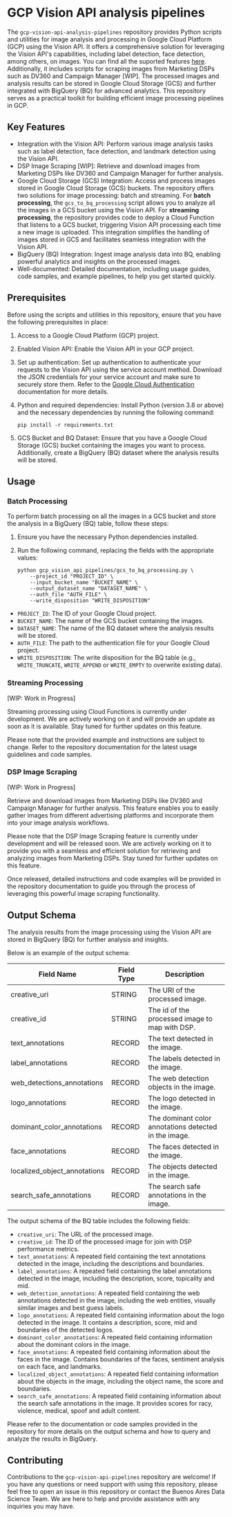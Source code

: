 # GCP Vision API  analysis pipelines

The `gcp-vision-api-analysis-pipelines` repository provides Python scripts and utilities for image analysis and processing in Google Cloud Platform (GCP) using the Vision API. It offers a comprehensive solution for leveraging the Vision API's capabilities, including label detection, face detection, among others, on images. You can find all the suported features [here](https://cloud.google.com/vision/docs/features-list). Additionally, it includes scripts for scraping images from Marketing DSPs such as DV360 and Campaign Manager [WIP]. The processed images and analysis results can be stored in Google Cloud Storage (GCS) and further integrated with BigQuery (BQ) for advanced analytics. This repository serves as a practical toolkit for building efficient image processing pipelines in GCP.

## Key Features

* Integration with the Vision API: Perform various image analysis tasks such as label detection, face detection, and landmark detection using the Vision API.
* DSP Image Scraping [WIP]: Retrieve and download images from Marketing DSPs like DV360 and Campaign Manager for further analysis.
* Google Cloud Storage (GCS) Integration: Access and process images stored in Google Cloud Storage (GCS) buckets. The repository offers two solutions for image processing: batch and streaming. For **batch processing**, the `gcs_to_bq_processing` script allows you to analyze all the images in a GCS bucket using the Vision API. For **streaming processing**, the repository provides code to deploy a Cloud Function that listens to a GCS bucket, triggering Vision API processing each time a new image is uploaded. This integration simplifies the handling of images stored in GCS and facilitates seamless integration with the Vision API.
* BigQuery (BQ) Integration: Ingest image analysis data into BQ, enabling powerful analytics and insights on the processed images.
* Well-documented: Detailed documentation, including usage guides, code samples, and example pipelines, to help you get started quickly.

## Prerequisites

Before using the scripts and utilities in this repository, ensure that you have the following prerequisites in place:

1. Access to a Google Cloud Platform (GCP) project.
2. Enabled Vision API: Enable the Vision API in your GCP project.
3. Set up authentication: Set up authentication to authenticate your requests to the Vision API using the service account method. Download the JSON credentials for your service account and make sure to securely store them. Refer to the [Google Cloud Authentication](https://cloud.google.com/docs/authentication) documentation for more details.
4. Python and required dependencies: Install Python (version 3.8 or above) and the necessary dependencies by running the following command:

    ```shell
    pip install -r requirements.txt
    ```

5. GCS Bucket and BQ Dataset: Ensure that you have a Google Cloud Storage (GCS) bucket containing the images you want to process. Additionally, create a BigQuery (BQ) dataset where the analysis results will be stored.

## Usage

### Batch Processing

To perform batch processing on all the images in a GCS bucket and store the analysis in a BigQuery (BQ) table, follow these steps:

1. Ensure you have the necessary Python dependencies installed.

2. Run the following command, replacing the fields with the appropriate values:

    ```shell
    python gcp_vision_api_pipelines/gcs_to_bq_processing.py \
        --project_id "PROJECT_ID" \
        --input_bucket_name "BUCKET_NAME" \
        --output_dataset_name "DATASET_NAME" \
        --auth_file "AUTH_FILE" \
        --write_disposition "WRITE_DISPOSITION"
    ```

* `PROJECT_ID`: The ID of your Google Cloud project.
* `BUCKET_NAME`: The name of the GCS bucket containing the images.
* `DATASET_NAME`: The name of the BQ dataset where the analysis results will be stored.
* `AUTH_FILE`: The path to the authentication file for your Google Cloud project.
* `WRITE_DISPOSITION`: The write disposition for the BQ table (e.g., `WRITE_TRUNCATE`, `WRITE_APPEND` or `WRITE_EMPTY` to overwrite existing data).

### Streaming Processing

[WIP: Work in Progress]

Streaming processing using Cloud Functions is currently under development. We are actively working on it and will provide an update as soon as it is available. Stay tuned for further updates on this feature.

Please note that the provided example and instructions are subject to change. Refer to the repository documentation for the latest usage guidelines and code samples.

### DSP Image Scraping

[WIP: Work in Progress]

Retrieve and download images from Marketing DSPs like DV360 and Campaign Manager for further analysis. This feature enables you to easily gather images from different advertising platforms and incorporate them into your image analysis workflows.

Please note that the DSP Image Scraping feature is currently under development and will be released soon. We are actively working on it to provide you with a seamless and efficient solution for retrieving and analyzing images from Marketing DSPs. Stay tuned for further updates on this feature.

Once released, detailed instructions and code examples will be provided in the repository documentation to guide you through the process of leveraging this powerful image scraping functionality.

## Output Schema

The analysis results from the image processing using the Vision API are stored in BigQuery (BQ) for further analysis and insights.

Below is an example of the output schema:

| Field Name                   | Field Type   | Description                                               |
|------------------------------|--------------|-----------------------------------------------------------|
| creative_uri                 | STRING       | The URI of the processed image.                           |
| creative_id                  | STRING       | The id of the processed image to map with DSP.            |
| text_annotations             | RECORD       | The text detected in the image.                           |
| label_annotations            | RECORD       | The labels detected in the image.                         |
| web_detections_annotations   | RECORD       | The web detection objects in the image.                   |
| logo_annotations             | RECORD       | The logo detected in the image.                           |
| dominant_color_annotations   | RECORD       | The dominant color annotations detected in the image.     |
| face_annotations             | RECORD       | The faces detected in the image.                          |
| localized_object_annotations | RECORD       | The objects detected in the image.                        |
| search_safe_annotations      | RECORD       | The search safe annotations in the image.                 |

The output schema of the BQ table includes the following fields:

* `creative_uri`: The URL of the processed image.
* `creative_id`: The ID of the processed image for join with DSP performance metrics.
* `text_annotations`: A repeated field containing the text annotations detected in the image, including the descriptions and boundaries.
* `label_annotations`: A repeated field containing the label annotations detected in the image, including the description, score, topicality and mid.
* `web_detection_annotations`: A repeated field containing the web annotations detected in the image, including the web entities, visually similar images and best guess labels.
* `logo_annotations`: A repeated field containing information about the logo detected in the image. It contains a description, score, mid and boundaries of the detected logos.
* `dominant_color_annotations`: A repeated field containing information about the dominant colors in the image.
* `face_annotations`: A repeated field containing information about the faces in the image. Contains boundaries of the faces, sentiment analysis on each face, and landmarks.
* `localized_object_annotations`: A repeated field containing information about the objects in the image, including the object name, the score and boundaries.
* `search_safe_annotations`: A repeated field containing information about the search safe annotations in the image. It provides scores for racy, violence, medical, spoof and adult content.

Please refer to the documentation or code samples provided in the repository for more details on the output schema and how to query and analyze the results in BigQuery.

## Contributing

Contributions to the `gcp-vision-api-pipelines` repository are welcome! If you have any questions or need support with using this repository, please feel free to open an issue in this repository or contact the Buenos Aires Data Science Team. We are here to help and provide assistance with any inquiries you may have.
